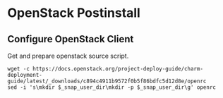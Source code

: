 # OpenStack Postinstall
## Configure OpenStack Client
Get and prepare openstack source script.
```
wget -c https://docs.openstack.org/project-deploy-guide/charm-deployment-guide/latest/_downloads/c894c4911b9572f0b5f86bdfc5d12d8e/openrc
sed -i 's\mkdir $_snap_user_dir\mkdir -p $_snap_user_dir\g' openrc
```
